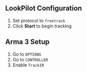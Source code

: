## LookPilot Configuration
1. Set protocol to `freetrack`
2. Click **Start** to begin tracking

## Arma 3 Setup
1. Go to `OPTIONS`
2. Go to `CONTROLLER`
3. Enable `TrackIR`
